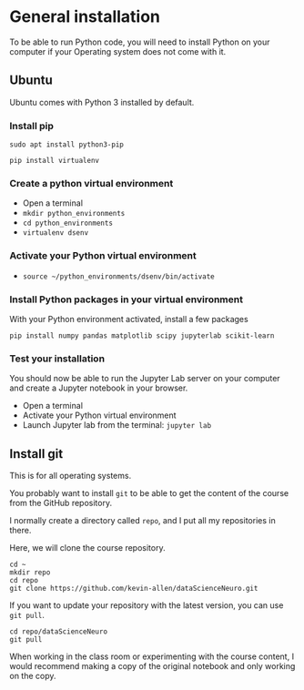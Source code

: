 # General installation

To be able to run Python code, you will need to install Python on your computer if your Operating system does not come with it.

## Ubuntu

Ubuntu comes with Python 3 installed by default.

### Install pip

```
sudo apt install python3-pip
```

```
pip install virtualenv
```


### Create a python virtual environment

*  Open a terminal
* `mkdir python_environments`
* `cd python_environments`
* `virtualenv dsenv`

### Activate your Python virtual environment

* `source ~/python_environments/dsenv/bin/activate`


### Install Python packages in your virtual environment

With your Python environment activated, install a few packages

`pip install numpy pandas matplotlib scipy jupyterlab scikit-learn`


### Test your installation

You should now be able to run the Jupyter Lab server on your computer and create a Jupyter notebook in your browser.

* Open a terminal
* Activate your Python virtual environment
* Launch Jupyter lab from the terminal: `jupyter lab`


## Install git

This is for all operating systems.

You probably want to install `git` to be able to get the content of the course from the GitHub repository.

I normally create a directory called `repo`, and I put all my repositories in there. 

Here, we will clone the course repository.

```
cd ~
mkdir repo
cd repo
git clone https://github.com/kevin-allen/dataScienceNeuro.git
```

If you want to update your repository with the latest version, you can use `git pull`.

```
cd repo/dataScienceNeuro
git pull
```

When working in the class room or experimenting with the course content, I would recommend making a copy of the original notebook and only working on the copy. 

